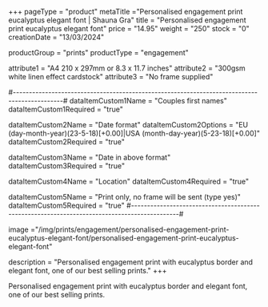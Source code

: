 +++
pageType = "product"
metaTitle ="Personalised engagement print eucalyptus elegant font | Shauna Gra"
title = "Personalised engagement print eucalyptus elegant font"
price = "14.95"
weight = "250" 
stock = "0"
creationDate = "13/03/2024"

productGroup = "prints"
productType = "engagement"

 
attribute1 = "A4 210 x 297mm or 8.3 x 11.7 inches" 
attribute2 = "300gsm white linen effect cardstock"
attribute3 = "No frame supplied"

#---------------------------------------------------------------------------------------------#
dataItemCustom1Name = "Couples first names"
dataItemCustom1Required = "true"

dataItemCustom2Name = "Date format"
dataItemCustom2Options = "EU (day-month-year)(23-5-18)[+0.00]|USA (month-day-year)(5-23-18)[+0.00]"
dataItemCustom2Required = "true"

dataItemCustom3Name = "Date in above format"
dataItemCustom3Required = "true"

dataItemCustom4Name = "Location"
dataItemCustom4Required = "true"

dataItemCustom5Name = "Print only, no frame will be sent (type yes)"
dataItemCustom5Required = "true"
#---------------------------------------------------------------------------------------------#

image ="/img/prints/engagement/personalised-engagement-print-eucalyptus-elegant-font/personalised-engagement-print-eucalyptus-elegant-font"

description = "Personalised engagement print with eucalyptus border and elegant font, one of our best selling prints."
+++

Personalised engagement print with eucalyptus border and elegant font, one of our best selling prints.

